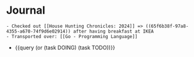 # Journal
	- Checked out [[House Hunting Chronicles: 2024]] => ((65f6b38f-97a8-4355-a670-74f9d6e02914)) after having breakfast at IKEA
	- Transported over: [[Go - Programming Language]]
- {{query (or (task DOING) (task TODO))}}